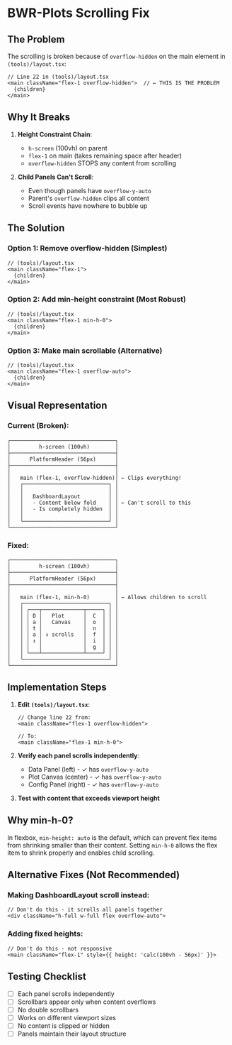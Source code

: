# BWR-Plots Scrolling Fix

## The Problem

The scrolling is broken because of `overflow-hidden` on the main element in `(tools)/layout.tsx`:

```tsx
// Line 22 in (tools)/layout.tsx
<main className="flex-1 overflow-hidden">  // ← THIS IS THE PROBLEM
  {children}
</main>
```

## Why It Breaks

1. **Height Constraint Chain**:
   - `h-screen` (100vh) on parent
   - `flex-1` on main (takes remaining space after header)
   - `overflow-hidden` STOPS any content from scrolling

2. **Child Panels Can't Scroll**:
   - Even though panels have `overflow-y-auto`
   - Parent's `overflow-hidden` clips all content
   - Scroll events have nowhere to bubble up

## The Solution

### Option 1: Remove overflow-hidden (Simplest)
```tsx
// (tools)/layout.tsx
<main className="flex-1">
  {children}
</main>
```

### Option 2: Add min-height constraint (Most Robust)
```tsx
// (tools)/layout.tsx
<main className="flex-1 min-h-0">
  {children}
</main>
```

### Option 3: Make main scrollable (Alternative)
```tsx
// (tools)/layout.tsx
<main className="flex-1 overflow-auto">
  {children}
</main>
```

## Visual Representation

### Current (Broken):
```
┌─────────────────────────────────┐
│         h-screen (100vh)        │
├─────────────────────────────────┤
│      PlatformHeader (56px)      │
├─────────────────────────────────┤
│                                 │
│   main (flex-1, overflow-hidden)│ ← Clips everything!
│   ┌───────────────────────────┐ │
│   │                           │ │
│   │   DashboardLayout         │ │
│   │   - Content below fold    │ │ ← Can't scroll to this
│   │   - Is completely hidden  │ │
│   │                           │ │
│   └───────────────────────────┘ │
└─────────────────────────────────┘
```

### Fixed:
```
┌─────────────────────────────────┐
│         h-screen (100vh)        │
├─────────────────────────────────┤
│      PlatformHeader (56px)      │
├─────────────────────────────────┤
│                                 │
│   main (flex-1, min-h-0)        │ ← Allows children to scroll
│   ┌───────────────────────────┐ │
│   │ ┌───┬─────────────┬─────┐ │ │
│   │ │ D │   Plot      │  C  │ │ │
│   │ │ a │   Canvas    │  o  │ │ │
│   │ │ t │             │  n  │ │ │
│   │ │ a │ ↕ scrolls   │  f  │ │ │
│   │ │ ↕ │             │  i  │ │ │
│   │ │   │             │  g  │ │ │
│   │ └───┴─────────────┴─────┘ │ │
│   └───────────────────────────┘ │
└─────────────────────────────────┘
```

## Implementation Steps

1. **Edit `(tools)/layout.tsx`**:
   ```tsx
   // Change line 22 from:
   <main className="flex-1 overflow-hidden">
   
   // To:
   <main className="flex-1 min-h-0">
   ```

2. **Verify each panel scrolls independently**:
   - Data Panel (left) - ✓ has `overflow-y-auto`
   - Plot Canvas (center) - ✓ has `overflow-y-auto`
   - Config Panel (right) - ✓ has `overflow-y-auto`

3. **Test with content that exceeds viewport height**

## Why min-h-0?

In flexbox, `min-height: auto` is the default, which can prevent flex items from shrinking smaller than their content. Setting `min-h-0` allows the flex item to shrink properly and enables child scrolling.

## Alternative Fixes (Not Recommended)

### Making DashboardLayout scroll instead:
```tsx
// Don't do this - it scrolls all panels together
<div className="h-full w-full flex overflow-auto">
```

### Adding fixed heights:
```tsx
// Don't do this - not responsive
<main className="flex-1" style={{ height: 'calc(100vh - 56px)' }}>
```

## Testing Checklist

- [ ] Each panel scrolls independently
- [ ] Scrollbars appear only when content overflows
- [ ] No double scrollbars
- [ ] Works on different viewport sizes
- [ ] No content is clipped or hidden
- [ ] Panels maintain their layout structure